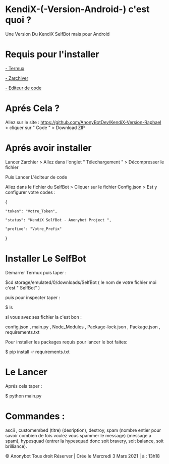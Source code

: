 # KendiX-(-Version-Android-) c'est quoi ? 

Une Version Du KendiX SelfBot mais pour Android

# Requis pour l'installer

[- Termux](https://play.google.com/store/apps/details?id=com.termux&hl=fr&gl=US)

[- Zarchiver](https://play.google.com/store/apps/details?id=ru.zdevs.zarchiver&hl=fr&gl=US)

[- Editeur de code](https://play.google.com/store/apps/details?id=com.rhmsoft.edit&hl=fr&gl=US)


 # Aprés Cela ? 

Allez sur le site : https://github.com/AnonyBotDev/KendiX-Version-Raphael > cliquer sur " Code " > Download ZIP

# Aprés avoir installer 

Lancer Zarchier > Allez dans l'onglet " Télechargement " > Décompresser le fichier 

Puis Lancer L'éditeur de code 

Allez dans le fichier du SelfBot > Cliquer sur le fichier Config.json > Est y configurer votre codes :

{

	"token": "Votre_Token",

	"status": "KendiX SelfBot - Anonybot Project ",

	"prefixe": "Votre_Prefix"

}

# Installer Le SelfBot

Démarrer Termux puis taper : 

$cd storage/emulated/0/downloads/SelfBot ( le nom de votre fichier moi c'est  " SelfBot" )

puis pour inspecter taper : 

$ ls 

si vous avez ses fichier la c'est bon : 

config.json , main.py , Node_Modules , Package-lock.json , Package.json , requirements.txt

Pour installer les packages requis pour lancer le bot faites:

$ pip install -r requirements.txt


# Le Lancer 
 
Aprés cela taper : 

$ python main.py

# Commandes :

ascii , customembed (titre) (desription), destroy, spam (nombre entier pour savoir combien de fois voulez vous spammer le message) (message a spam), hypesquad (entrer la hypesquad donc soit bravery, soit balance, soit brilliance).



© Anonybot Tous droit Réserver | Crée le Mercredi 3 Mars 2021 | à : 13h18
